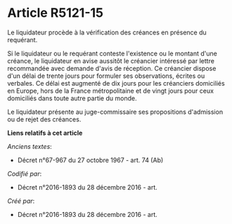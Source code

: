 # Article R5121-15

Le liquidateur procède à la vérification des créances en présence du requérant.

Si le liquidateur ou le requérant conteste l'existence ou le montant d'une créance, le liquidateur en avise aussitôt le
créancier intéressé par lettre recommandée avec demande d'avis de réception. Ce créancier dispose d'un délai de trente jours
pour formuler ses observations, écrites ou verbales. Ce délai est augmenté de dix jours pour les créanciers domiciliés en
Europe, hors de la France métropolitaine et de vingt jours pour ceux domiciliés dans toute autre partie du monde.

Le liquidateur présente au juge-commissaire ses propositions d'admission ou de rejet des créances.

**Liens relatifs à cet article**

_Anciens textes_:

  - Décret n°67-967 du 27 octobre 1967 - art. 74 (Ab)

_Codifié par_:

  - Décret n°2016-1893 du 28 décembre 2016 - art.

_Créé par_:

  - Décret n°2016-1893 du 28 décembre 2016 - art.
